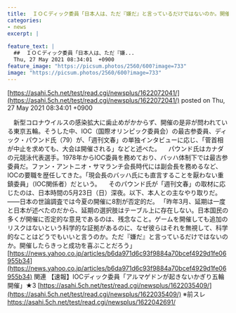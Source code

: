 ```yaml
---
title:  ＩＯＣディック委員「日本人は、ただ『嫌だ』と言っているだけではないのか。開催したらきっと喜ぶだろう」 ★3  
categories:
- news
excerpt: |
  
feature_text: |
  ##  ＩＯＣディック委員「日本人は、ただ『嫌...
  Thu, 27 May 2021 08:34:01  +0900
feature_image: "https://picsum.photos/2560/600?image=733"
image: "https://picsum.photos/2560/600?image=733"
---
```


[https://asahi.5ch.net/test/read.cgi/newsplus/1622072041/](https://asahi.5ch.net/test/read.cgi/newsplus/1622072041/)
posted on Thu, 27 May 2021 08:34:01  +0900

<!--more-->

　新型コロナウイルスの感染拡大に歯止めがかからず、開催の是非が問われている東京五輪。そうした中、IOC（国際オリンピック委員会）の最古参委員、ディック・パウンド氏（79）が、「週刊文春」の単独インタビューに応じ、「菅首相が中止を求めても、大会は開催される」などと述べた。 　パウンド氏はカナダの元競泳代表選手。1978年からIOC委員を務めており、バッハ体制下では最古参委員だ。ファン・アントニオ・サマランチ会長時代には副会長を務めるなど、IOCの要職を歴任してきた。「現会長のバッハ氏にも直言することを厭わない重鎮委員」（IOC関係者）だという。 　そのパウンド氏が「週刊文春」の取材に応じたのは、日本時間の5月23日（日）深夜。以下、本人との主なやり取りだ。 ——日本の世論調査では今夏の開催に8割が否定的だ。 「昨年3月、延期は一度と日本が述べたのだから、延期の選択肢はテーブル上に存在しない。日本国民の多くが開催に否定的な意見であるのは、残念なこと。ゲームを開催しても追加のリスクはないという科学的な証拠があるのに、なぜ彼らはそれを無視して、科学的なことはどうでもいいと言うのか。ただ『嫌だ』と言っているだけではないのか。開催したらきっと成功を喜ぶことだろう」 [https://news.yahoo.co.jp/articles/b6da971d6c93f9884a70bcef4929d1fe06955b34](https://news.yahoo.co.jp/articles/b6da971d6c93f9884a70bcef4929d1fe06955b34) 関連 【速報】IOCディック委員「アルマゲドンが起きないかぎり五輪開催」★3 [https://asahi.5ch.net/test/read.cgi/newsplus/1622035409/](https://asahi.5ch.net/test/read.cgi/newsplus/1622035409/) ※前スレ https://asahi.5ch.net/test/read.cgi/newsplus/1622042691/
